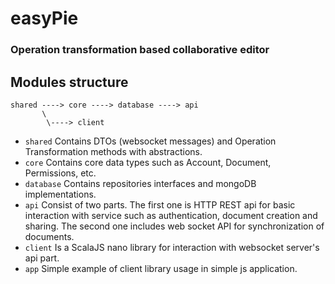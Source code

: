 # easyPie

### Operation transformation based collaborative editor

## Modules structure
```
shared ----> core ----> database ----> api
       \
        \----> client
```
* ```shared``` Contains DTOs (websocket messages) and Operation Transformation methods with abstractions.
* ```core``` Contains core data types such as Account, Document, Permissions, etc.
* ```database``` Contains repositories interfaces and mongoDB implementations.
* ```api``` Consist of two parts. The first one is HTTP REST api for basic interaction with service such as authentication, document creation and sharing. 
            The second one includes web socket API for synchronization of documents.
* ```client``` Is a ScalaJS nano library for interaction with websocket server's api part. 
* ```app``` Simple example of client library usage in simple js application.
